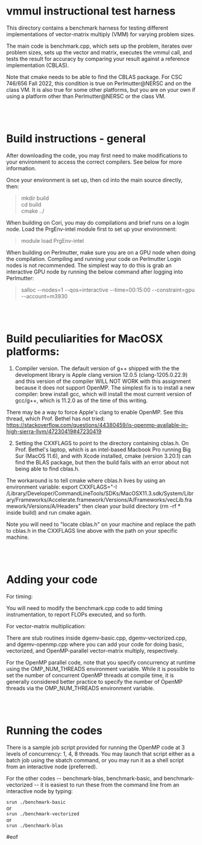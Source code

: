 # vmmul instructional test harness

This directory contains a benchmark harness for testing different implementations of
vector-matrix multiply (VMM) for varying problem sizes.

The main code is benchmark.cpp, which sets up the problem, iterates over problem
sizes, sets up the vector and matrix, executes the vmmul call, and tests the
result for accuracy by comparing your result against a reference implementation (CBLAS).

Note that cmake needs to be able to find the CBLAS package. For CSC 746/656 Fall 2022,
this condition is true on Perlmutter@NERSC and on the class VM. It is also true for some
other platforms, but you are on your own if using a platform other than Perlmutter@NERSC
or the class VM.

<br></br>

# Build instructions - general

After downloading the code, you may first need to make modifications to your environment to access the correct compilers. See below for more information.

Once your environment is set up, then cd into the main source directly, then:

> mkdir build  
> cd build  
> cmake ../  

When building on Cori, you may do compilations and brief runs on a login node. Load the PrgEnv-intel module first to set up your environment:

> module load PrgEnv-intel

When building on Perlmutter, make sure you are on a GPU node when doing the compilation. Compiling and running your code on Perlmutter Login nodes is not recommended. The simplest way to do this is
grab an interactive GPU node by running the below command after logging into Perlmutter:  
> salloc --nodes=1 --qos=interactive --time=00:15:00 --constraint=gpu --account=m3930

<br></br>

# Build peculiarities for MacOSX platforms:

1. Compiler version. The default version of g++ shipped with the the development library is Apple clang version 12.0.5 (clang-1205.0.22.9) and this version of the compiler WILL NOT WORK with this assignment because it does not support OpenMP. The simplest fix is to install a new compiler: brew install gcc, which will install the most current version of gcc/g++, which is 11.2.0 as of the time of this writing.

There may be a way to force Apple's clang to enable OpenMP. See this thread, which Prof. Bethel has not tried: https://stackoverflow.com/questions/44380459/is-openmp-available-in-high-sierra-llvm/47230419#47230419

2. Setting the CXXFLAGS to point to the directory containing cblas.h.
On Prof. Bethel's laptop, which is an intel-based Macbook Pro running Big Sur (MacOS 11.6), and
with Xcode installed, cmake (version 3.20.1) can find the BLAS package, but then the build fails with
an error about not being able to find cblas.h.

The workaround is to tell cmake where cblas.h lives by using an environment variable:
export CXXFLAGS="-I /Library/Developer/CommandLineTools/SDKs/MacOSX11.3.sdk/System/Library/Frameworks/Accelerate.framework/Versions/A/Frameworks/vecLib.framework/Versions/A/Headers"
then clean your build directory (rm -rf * inside build) and run cmake again. 

Note you will need to "locate cblas.h" on your machine and replace the path to cblas.h
in the CXXFLAGS line above with the path on your specific machine.

<br></br>

# Adding your code

For timing:

You will need to modify the benchmark.cpp code to add timing instrumentation, to 
report FLOPs executed, and so forth.


For vector-matrix multiplication:

There are stub routines inside dgemv-basic.cpp, dgemv-vectorized.cpp, and dgemv-openmp.cpp where you can add your code for doing basic, vectorized, and OpenMP-parallel vector-matrix multiply, respectively.

For the OpenMP parallel code, note that you specify concurrency at runtime using
the OMP_NUM_THREADS environment variable. While it is possible to set the number of
concurrent OpenMP threads at compile time, it is generally considered better practice to
specify the number of OpenMP threads via the OMP_NUM_THREADS environment variable.

<br></br>

# Running the codes

There is a sample job script provided for running the OpenMP code at 3 levels of concurrency: 1, 4, 8 threads. You may launch that script either as a batch job using the sbatch command, or you may run it as a shell script from an interactive node (preferred).

For the other codes -- benchmark-blas, benchmark-basic, and benchmark-vectorized -- it is easiest to run these from the command line from an interactive node by typing:

   `srun ./benchmark-basic`  
   or  
   `srun ./benchmark-vectorized`  
   or  
   `srun ./benchmark-blas`

#eof
